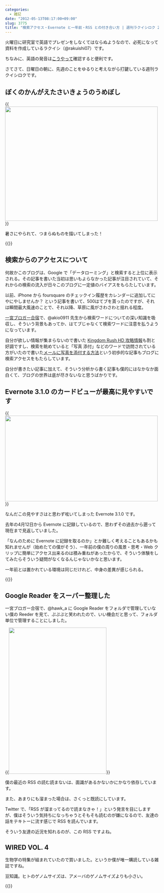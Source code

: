 ```yaml
---
categories:
  - 雑記
date: "2012-05-13T08:17:00+09:00"
slug: 3775
title: "検索アクセス・Evernote と一年前・RSS との付き合い方 | 週刊ラクイシロク 2012年第19週"
---
```


火曜日に研究室で英語でプレゼンをしなくてはならぬようなので、必死になって資料を作成しているラクイシ（@rakuishi07）です。

ちなみに、英語の発音は[こうやって](http://rakuishi.com/archives/3634/)確認すると便利です。

さてさて、日曜日の朝に、先週のことをゆるりと考えながら打鍵している週刊ラクイシロクです。

## ぼくのかんがえたさいきょうのうめぼし

{{<img alt="" src="/images/2012/05/3775_1.png" width="500" height="375">}}

暑さにやられて、つまらぬものを描いてしまった！

{{<app id="506003812" title="Paper by FiftyThree 1.0.12（無料）" src="http://a3.mzstatic.com/us/r1000/073/Purple/v4/7d/7d/d6/7d7dd6ed-04f9-746d-16ac-d21f5109483f/mza_3700538203377107074.100x100-75.png">}}

## 検索からのアクセスについて

何故かこのブログは、Google で「データローミング」と検索すると上位に表示される。その記事を書いた当初は思いもよらなかった記事が注目されていて、それからの検索の流入が日々このブログに一定値のバイアスをもらたしています。

以前、iPhone から foursquare のチェックイン履歴をカレンダーに追加してにやにやしませんか？ という記事を書いて、500はてブを貰ったのですが、それは瞬間最大風速のことで、それ以降、草原に風がさわさわと揺れる程度。

[一宮ブロガー合宿](http://rakuishi.com/archives/3434/)で、@akio0911 先生から検索ワードについての深い知識を吸収し、そういう背景もあってか、はてブじゃなくて検索ワードに注意を払うようになっています。

自分が欲しい情報が集まらないので書いた [Kingdom Rush HD 攻略情報](http://rakuishi.com/archives/3618/)も割と好調ですし、検索を眺めていると「写真 添付」などのワードで訪問されている方がいたので書いた[メールに写真を添付する方法](http://rakuishi.com/archives/3475/)という初歩的な記事もブログに検索アクセスをもたらしています。

自分が書きたい記事に加えて、そういう分析から書く記事も僕的にはなかなか面白くて、ブログの世界は底が尽きないなと思うばかりです。

## Evernote 3.1.0 のカードビューが最高に見やすいです

{{<img alt="" src="/images/2012/05/3775_2.png" width="500" height="281">}}

なんだこの見やすさはと思わず呟いてしまった Evernote 3.1.0 です。

去年の4月12日から Evernote に記録しているので、思わずその過去から遡って現在まで見返していました。

「なんのために Evernote に記録を取るのか」とか難しく考えることもあるかも知れませんが（始めたての僕がそう）、一年前の僕の周りの風景・思考・Web クリップに簡単にアクセス出来るのは積み重ねがあったからで、そういう体験をしてみたらそういう疑問がなくなるんじゃないかなと思います。

一年前とは置かれている環境は同じだけれど、中身の差異が感じられる。

{{<app id="406056744" title="Evernote 3.1.0（無料）" src="http://a4.mzstatic.com/us/r1000/075/Purple/v4/59/3e/44/593e443d-0942-9b3c-e53b-b8b3bf2d3a5b/Evernote.100x100-75.png">}}

## Google Reader をスーパー整理した

一宮ブロガー合宿で、@hawk_a に Google Reader をフォルダで管理していない僕の Reeder を見て、ぷぷぷと笑われたので、いい機会だと思って、フォルダ単位で管理することにしました。

{{<img alt="" src="/images/2012/05/3775_3.png" width="320" height="480">}}

僕の最近の RSS の読む読まないは、面識があるかないかにかなり依存しています。

また、あまりにも溜まった場合は、さくっと既読にしています。

Twitter で、「RSS が溜まってるので読まなきゃ！」という発言を目にしますが、僕はそういう気持ちになっちゃうとそもそも読むのが嫌になるので、友達の話をテキトーに流す感じで RSS を読んでいます。

そういう友達の近況を知れるのが、この RSS ですよね。

## WIRED VOL. 4

生物学の特集が組まれていたので買いました。というか僕が唯一購読している雑誌ですね。

豆知識。ヒトのゲノムサイズは、アメーバのゲノムサイズよりも小さい。

{{<amazon id="B007K57V1O" title="WIRED (ワイアード) VOL.4 (GQ JAPAN2012年6月号増刊) [雑誌]" src="https://images-na.ssl-images-amazon.com/images/I/51FZMoQGQML._SL160_.jpg">}}
